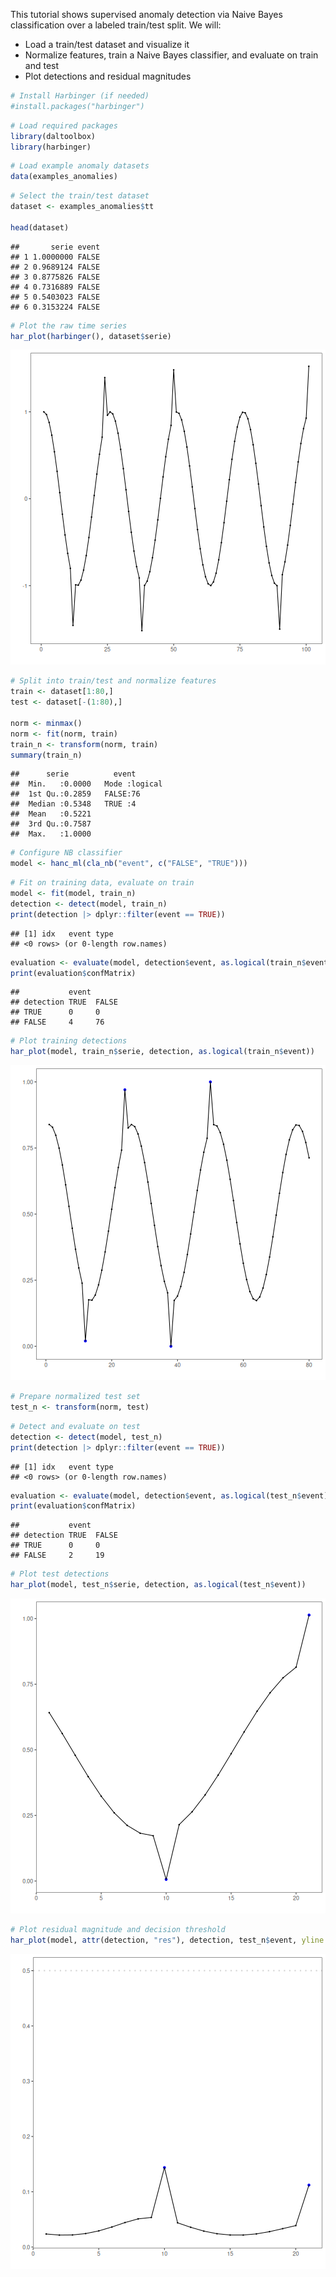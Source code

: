This tutorial shows supervised anomaly detection via Naive Bayes classification over a labeled train/test split. We will:

- Load a train/test dataset and visualize it
- Normalize features, train a Naive Bayes classifier, and evaluate on train and test
- Plot detections and residual magnitudes


``` r
# Install Harbinger (if needed)
#install.packages("harbinger")
```


``` r
# Load required packages
library(daltoolbox)
library(harbinger) 
```


``` r
# Load example anomaly datasets
data(examples_anomalies)
```


``` r
# Select the train/test dataset
dataset <- examples_anomalies$tt

head(dataset)
```

```
##       serie event
## 1 1.0000000 FALSE
## 2 0.9689124 FALSE
## 3 0.8775826 FALSE
## 4 0.7316889 FALSE
## 5 0.5403023 FALSE
## 6 0.3153224 FALSE
```


``` r
# Plot the raw time series
har_plot(harbinger(), dataset$serie)
```

![plot of chunk unnamed-chunk-5](fig/hanc_ml_nb/unnamed-chunk-5-1.png)


``` r
# Split into train/test and normalize features
train <- dataset[1:80,]
test <- dataset[-(1:80),]

norm <- minmax()
norm <- fit(norm, train)
train_n <- transform(norm, train)
summary(train_n)
```

```
##      serie          event        
##  Min.   :0.0000   Mode :logical  
##  1st Qu.:0.2859   FALSE:76       
##  Median :0.5348   TRUE :4        
##  Mean   :0.5221                  
##  3rd Qu.:0.7587                  
##  Max.   :1.0000
```


``` r
# Configure NB classifier
model <- hanc_ml(cla_nb("event", c("FALSE", "TRUE")))
```


``` r
# Fit on training data, evaluate on train
model <- fit(model, train_n)
detection <- detect(model, train_n)
print(detection |> dplyr::filter(event == TRUE))
```

```
## [1] idx   event type 
## <0 rows> (or 0-length row.names)
```

``` r
evaluation <- evaluate(model, detection$event, as.logical(train_n$event))
print(evaluation$confMatrix)
```

```
##           event      
## detection TRUE  FALSE
## TRUE      0     0    
## FALSE     4     76
```


``` r
# Plot training detections
har_plot(model, train_n$serie, detection, as.logical(train_n$event))
```

![plot of chunk unnamed-chunk-9](fig/hanc_ml_nb/unnamed-chunk-9-1.png)


``` r
# Prepare normalized test set
test_n <- transform(norm, test)
```


``` r
# Detect and evaluate on test
detection <- detect(model, test_n)
print(detection |> dplyr::filter(event == TRUE))
```

```
## [1] idx   event type 
## <0 rows> (or 0-length row.names)
```

``` r
evaluation <- evaluate(model, detection$event, as.logical(test_n$event))
print(evaluation$confMatrix)
```

```
##           event      
## detection TRUE  FALSE
## TRUE      0     0    
## FALSE     2     19
```


``` r
# Plot test detections
har_plot(model, test_n$serie, detection, as.logical(test_n$event))
```

![plot of chunk unnamed-chunk-12](fig/hanc_ml_nb/unnamed-chunk-12-1.png)


``` r
# Plot residual magnitude and decision threshold
har_plot(model, attr(detection, "res"), detection, test_n$event, yline = attr(detection, "threshold"))
```

![plot of chunk unnamed-chunk-13](fig/hanc_ml_nb/unnamed-chunk-13-1.png)
